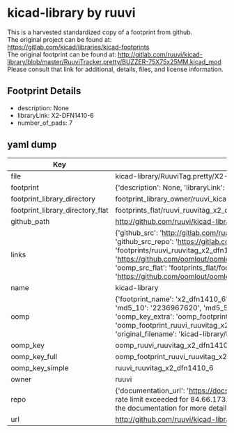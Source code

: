 # kicad-library by ruuvi  
This is a harvested standardized copy of a footprint from github.  
The original project can be found at:  
https://gitlab.com/kicad/libraries/kicad-footprints  
The original footprint can be found at:
http://gitlab.com/ruuvi/kicad-library/blob/master/RuuviTracker.pretty/BUZZER-75X75x25MM.kicad_mod
Please consult that link for additional, details, files, and license information.  
## Footprint Details
* description: None  
* libraryLink: X2-DFN1410-6  
* number_of_pads: 7  
## yaml dump  
| Key | Value |  
| --- | --- |  
| file | kicad-library/RuuviTag.pretty/X2-DFN1410-6.kicad_mod |  
| footprint | {'description': None, 'libraryLink': 'X2-DFN1410-6', 'number_of_pads': 7} |  
| footprint_library_directory | footprint_library_owner/ruuvi_kicad-library |  
| footprint_library_directory_flat | footprints_flat/ruuvi_ruuvitag_x2_dfn1410_6/working |  
| github_path | http://github.com/ruuvi/kicad-library/blob/master/RuuviTag.pretty/X2-DFN1410-6.kicad_mod |  
| links | {'github_src': 'http://gitlab.com/ruuvi/kicad-library/blob/master/RuuviTracker.pretty/BUZZER-75X75x25MM.kicad_mod', 'github_src_repo': 'https://gitlab.com/kicad/libraries/kicad-footprints', 'oomp_bot': 'footprints/ruuvi_ruuvitag_x2_dfn1410_6/working', 'oomp_bot_github': 'https://github.com/oomlout/oomlout_oomp_footprint_bot/tree/main/footprints/ruuvi_ruuvitag_x2_dfn1410_6/working', 'oomp_src_flat': 'footprints_flat/footprints_flat/ruuvi_ruuvitag_x2_dfn1410_6/working', 'oomp_src_flat_github': 'https://github.com/oomlout/oomlout_oomp_footprint_src/tree/main/footprints_flat/ruuvi_ruuvitag_x2_dfn1410_6/working'} |  
| name | kicad-library |  
| oomp | {'footprint_name': 'x2_dfn1410_6', 'library_name': 'ruuvitag', 'md5': '2236967620b20343c739f54318569211', 'md5_10': '2236967620', 'md5_5': '22369', 'md5_6': '223696', 'oomp_key': 'oomp_ruuvi_ruuvitag_x2_dfn1410_6', 'oomp_key_extra': 'oomp_footprint_ruuvi_ruuvitag_x2_dfn1410_6', 'oomp_key_full': 'oomp_footprint_ruuvi_ruuvitag_x2_dfn1410_6_223696', 'oomp_key_simple': 'ruuvi_ruuvitag_x2_dfn1410_6', 'original_filename': 'kicad-library/RuuviTag.pretty/X2-DFN1410-6.kicad_mod', 'owner_name': 'ruuvi'} |  
| oomp_key | oomp_ruuvi_ruuvitag_x2_dfn1410_6 |  
| oomp_key_full | oomp_footprint_ruuvi_ruuvitag_x2_dfn1410_6 |  
| oomp_key_simple | ruuvi_ruuvitag_x2_dfn1410_6 |  
| owner | ruuvi |  
| repo | {'documentation_url': 'https://docs.github.com/rest/overview/resources-in-the-rest-api#rate-limiting', 'message': "API rate limit exceeded for 84.66.173.59. (But here's the good news: Authenticated requests get a higher rate limit. Check out the documentation for more details.)"} |  
| url | http://github.com/ruuvi/kicad-library |  

